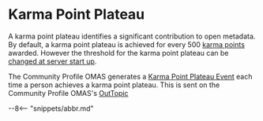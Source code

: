<!-- SPDX-License-Identifier: CC-BY-4.0 -->
<!-- Copyright Contributors to the ODPi Egeria project. -->


# Karma Point Plateau

A karma point plateau identifies a significant contribution to open metadata.
By default, a karma point plateau is achieved for every 500 [karma points](karma-point.md) awarded.
However the threshold for the karma point plateau can be 
[changed at server start up](/concepts/karma-point-plateau).

The Community Profile OMAS generates a
[Karma Point Plateau Event](/concepts/karma-point-plateau)
each time a person achieves a karma point plateau.
This is sent on the Community Profile OMAS's [OutTopic](/concepts/out-topic)


--8<-- "snippets/abbr.md"